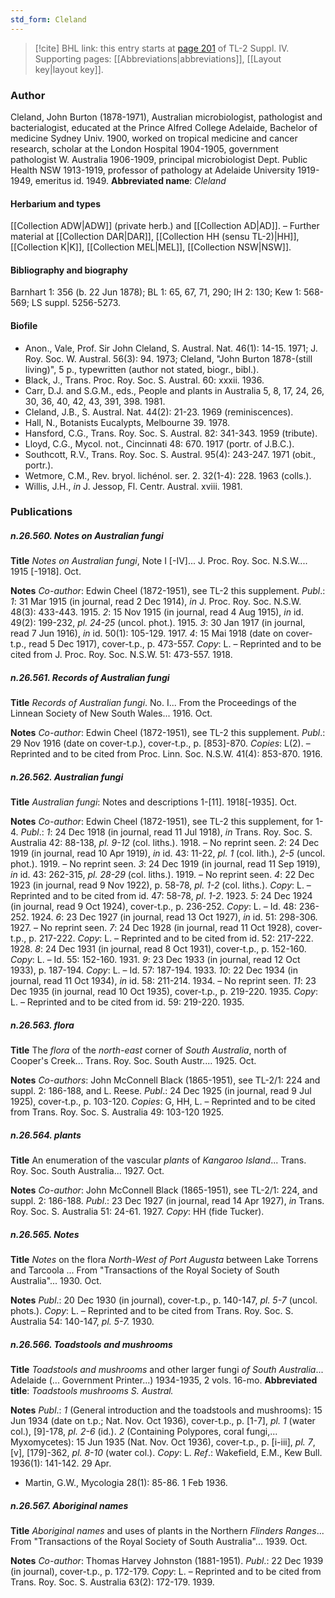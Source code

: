 ```yaml
---
std_form: Cleland
---
```


> [!cite] BHL link: this entry starts at [page 201](https://www.biodiversitylibrary.org/page/33265878) of TL-2 Suppl. IV.
> Supporting pages: [[Abbreviations|abbreviations]], [[Layout key|layout key]].

### Author

Cleland, John Burton (1878-1971), Australian microbiologist, pathologist and bacterialogist, educated at the Prince Alfred College Adelaide, Bachelor of medicine Sydney Univ. 1900, worked on tropical medicine and cancer research, scholar at the London Hospital 1904-1905, government pathologist W. Australia 1906-1909, principal microbiologist Dept. Public Health NSW 1913-1919, professor of pathology at Adelaide University 1919-1949, emeritus id. 1949. 
**Abbreviated name**: *Cleland*

#### Herbarium and types

[[Collection ADW|ADW]] (private herb.) and [[Collection AD|AD]]. – Further material at [[Collection DAR|DAR]], [[Collection HH (sensu TL-2)|HH]], [[Collection K|K]], [[Collection MEL|MEL]], [[Collection NSW|NSW]].

#### Bibliography and biography

Barnhart 1: 356 (b. 22 Jun 1878); BL 1: 65, 67, 71, 290; IH 2: 130; Kew 1: 568-569; LS suppl. 5256-5273.

#### Biofile

- Anon., Vale, Prof. Sir John Cleland, S. Austral. Nat. 46(1): 14-15. 1971; J. Roy. Soc. W. Austral. 56(3): 94. 1973; Cleland, "John Burton 1878-(still living)", 5 p., typewritten (author not stated, biogr., bibl.).
- Black, J., Trans. Proc. Roy. Soc. S. Austral. 60: xxxii. 1936.
- Carr, D.J. and S.G.M., eds., People and plants in Australia 5, 8, 17, 24, 26, 30, 36, 40, 42, 43, 391, 398. 1981.
- Cleland, J.B., S. Austral. Nat. 44(2): 21-23. 1969 (reminiscences).
- Hall, N., Botanists Eucalypts, Melbourne 39. 1978.
- Hansford, C.G., Trans. Roy. Soc. S. Austral. 82: 341-343. 1959 (tribute).
- Lloyd, C.G., Mycol. not., Cincinnati 48: 670. 1917 (portr. of J.B.C.).
- Southcott, R.V., Trans. Roy. Soc. S. Austral. 95(4): 243-247. 1971 (obit., portr.).
- Wetmore, C.M., Rev. bryol. lichénol. ser. 2. 32(1-4): 228. 1963 (colls.).
- Willis, J.H., *in* J. Jessop, Fl. Centr. Austral. xviii. 1981.

### Publications

##### n.26.560. Notes on Australian fungi

**Title**
*Notes on Australian fungi*, Note I \[-IV\]... J. Proc. Roy. Soc. N.S.W.... 1915 \[-1918\]. Oct.

**Notes**
*Co-author*: Edwin Cheel (1872-1951), see TL-2 this supplement.
*Publ*.: *1*: 31 Mar 1915 (in journal, read 2 Dec 1914), *in* J. Proc. Roy. Soc. N.S.W. 48(3): 433-443. 1915.
*2*: 15 Nov 1915 (in journal, read 4 Aug 1915), *in* id. 49(2): 199-232, *pl. 24-25* (uncol. phot.). 1915.
*3*: 30 Jan 1917 (in journal, read 7 Jun 1916), *in* id. 50(1): 105-129. 1917.
*4*: 15 Mai 1918 (date on cover-t.p., read 5 Dec 1917), cover-t.p., p. 473-557. *Copy*: L. – Reprinted and to be cited from J. Proc. Roy. Soc. N.S.W. 51: 473-557. 1918.

##### n.26.561. Records of Australian fungi

**Title**
*Records of Australian fungi*. No. I... From the Proceedings of the Linnean Society of New South Wales... 1916. Oct.

**Notes**
*Co-author*: Edwin Cheel (1872-1951), see TL-2 this supplement.
*Publ*.: 29 Nov 1916 (date on cover-t.p.), cover-t.p., p. \[853\]-870. *Copies*: L(2). – Reprinted and to be cited from Proc. Linn. Soc. N.S.W. 41(4): 853-870. 1916.

##### n.26.562. Australian fungi

**Title**
*Australian fungi*: Notes and descriptions 1-\[11\]. 1918\[-1935\]. Oct.

**Notes**
*Co-author*: Edwin Cheel (1872-1951), see TL-2 this supplement, for 1-4.
*Publ*.: *1*: 24 Dec 1918 (in journal, read 11 Jul 1918), *in* Trans. Roy. Soc. S. Australia 42: 88-138, *pl. 9-12* (col. liths.). 1918. – No reprint seen.
*2*: 24 Dec 1919 (in journal, read 10 Apr 1919), *in* id. 43: 11-22, *pl. 1* (col. lith.), *2-5* (uncol. phot.). 1919. – No reprint seen.
*3*: 24 Dec 1919 (in journal, read 11 Sep 1919), *in* id. 43: 262-315, *pl. 28-29* (col. liths.). 1919. – No reprint seen.
*4*: 22 Dec 1923 (in journal, read 9 Nov 1922), p. 58-78, *pl. 1-2* (col. liths.). *Copy*: L. – Reprinted and to be cited from id. 47: 58-78, *pl*. *1-2*. 1923.
*5*: 24 Dec 1924 (in journal, read 9 Oct 1924), cover-t.p., p. 236-252. *Copy*: L. – Id. 48: 236-252. 1924.
*6*: 23 Dec 1927 (in journal, read 13 Oct 1927), *in* id. 51: 298-306. 1927. – No reprint seen.
*7*: 24 Dec 1928 (in journal, read 11 Oct 1928), cover-t.p., p. 217-222. *Copy*: L. – Reprinted and to be cited from id. 52: 217-222. 1928.
*8*: 24 Dec 1931 (in journal, read 8 Oct 1931), cover-t.p., p. 152-160. *Copy*: L. – Id. 55: 152-160. 1931.
*9*: 23 Dec 1933 (in journal, read 12 Oct 1933), p. 187-194. *Copy*: L. – Id. 57: 187-194. 1933.
*10*: 22 Dec 1934 (in journal, read 11 Oct 1934), *in* id. 58: 211-214. 1934. – No reprint seen.
*11*: 23 Dec 1935 (in journal, read 10 Oct 1935), cover-t.p., p. 219-220. 1935. *Copy*: L. – Reprinted and to be cited from id. 59: 219-220. 1935.

##### n.26.563. flora

**Title**
The *flora* of the *north-east* corner of *South Australia*, north of Cooper's Creek... Trans. Roy. Soc. South Austr.... 1925. Oct.

**Notes**
*Co-authors*: John McConnell Black (1865-1951), see TL-2/1: 224 and suppl. 2: 186-188, and L. Reese.
*Publ*.: 24 Dec 1925 (in journal, read 9 Jul 1925), cover-t.p., p. 103-120. *Copies*: G, HH, L. – Reprinted and to be cited from Trans. Roy. Soc. S. Australia 49: 103-120 1925.

##### n.26.564. plants

**Title**
An enumeration of the vascular *plants* of *Kangaroo Island*... Trans. Roy. Soc. South Australia... 1927. Oct.

**Notes**
*Co-author*: John McConnell Black (1865-1951), see TL-2/1: 224, and suppl. 2: 186-188.
*Publ*.: 23 Dec 1927 (in journal, read 14 Apr 1927), *in* Trans. Roy. Soc. S. Australia 51: 24-61. 1927. *Copy*: HH (fide Tucker).

##### n.26.565. Notes

**Title**
*Notes* on the flora *North-West of Port Augusta* between Lake Torrens and Tarcoola ... From "Transactions of the Royal Society of South Australia"... 1930. Oct.

**Notes**
*Publ*.: 20 Dec 1930 (in journal), cover-t.p., p. 140-147, *pl. 5-7* (uncol. phots.). *Copy*: L. – Reprinted and to be cited from Trans. Roy. Soc. S. Australia 54: 140-147, *pl. 5-7.* 1930.

##### n.26.566. Toadstools and mushrooms

**Title**
*Toadstools and mushrooms* and other larger fungi *of South Australia*... Adelaide (... Government Printer...) 1934-1935, 2 vols. 16-mo.
**Abbreviated title**: *Toadstools mushrooms S. Austral.*

**Notes**
*Publ*.: *1* (General introduction and the toadstools and mushrooms): 15 Jun 1934 (date on t.p.; Nat. Nov. Oct 1936), cover-t.p., p. \[1-7\], *pl. 1* (water col.), \[9\]-178, *pl. 2-6* (id.).
*2* (Containing Polypores, coral fungi,... Myxomycetes): 15 Jun 1935 (Nat. Nov. Oct 1936), cover-t.p., p. \[i-iii\], *pl. 7*, \[v\], \[179\]-362, *pl. 8-10* (water col.).
*Copy*: L.
*Ref*.: Wakefield, E.M., Kew Bull. 1936(1): 141-142. 29 Apr.
- Martin, G.W., Mycologia 28(1): 85-86. 1 Feb 1936.

##### n.26.567. Aboriginal names

**Title**
*Aboriginal names* and uses of plants in the Northern *Flinders Ranges*... From "Transactions of the Royal Society of South Australia"... 1939. Oct.

**Notes**
*Co-author*: Thomas Harvey Johnston (1881-1951).
*Publ*.: 22 Dec 1939 (in journal), cover-t.p., p. 172-179. *Copy*: L. – Reprinted and to be cited from Trans. Roy. Soc. S. Australia 63(2): 172-179. 1939.

